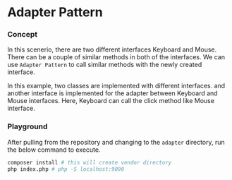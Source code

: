 # Adapter Pattern

### Concept
In this scenerio, there are two different interfaces Keyboard and Mouse. There can be a couple of similar methods in both of the interfaces. We can use `Adapter Pattern` to call similar methods with the newly created interface.

In this example, two classes are implemented with different interfaces. and another interface is implemented for the adapter between Keyboard and Mouse interfaces.
Here, Keyboard can call the click method like Mouse interface.

### Playground
After pulling from the repository and changing to the `adapter` directory, run the below command to execute.

```sh
composer install # this will create vendor directory
php index.php # php -S localhost:9090
```
